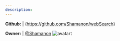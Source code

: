 ```yaml
---
description: 
---
```



**Github:** | (https://github.com/Shamanon/webSearch)

**Owner:** | [@Shamanon](https://github.com/Shamanon) ![avatart](https://avatars1.githubusercontent.com/u/7411356?v=4)

